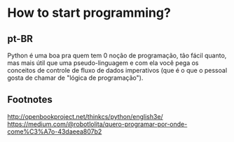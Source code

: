 # How to start programming?

## pt-BR

Python é uma boa pra quem tem 0 noção de programação, tão fácil quanto, mas mais útil que uma pseudo-linguagem e com ela você pega os conceitos de controle de fluxo de dados imperativos (que é o que o pessoal gosta de chamar de "lógica de programação").

## Footnotes

http://openbookproject.net/thinkcs/python/english3e/
https://medium.com/@robotlolita/quero-programar-por-onde-come%C3%A7o-43daeea807b2
